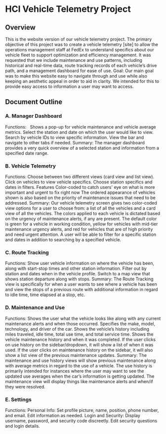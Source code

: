 # HCI Vehicle Telemetry Project
## Overview 
This is the website version of our vehicle telemetry project. The primary objective of this project was to create a vehicle telemetry [site] to allow the operations management staff at FedEx to understand specifics about our vehicle fleet to support optimization and efficiency management. It was requested that we include maintenance and use patterns, including historical and real-time data, route tracking records of each vehicle’s drive path, and a management dashboard for ease of use.
Goal: Our main goal was to make this website easy to navigate through and use while also keeping an aesthetic appeal in order to aid in clarity. We intended for this to provide easy access to information a user may want to access. 

## Document Outline
### A. Manager Dashboard  
Functions:  
Shows a pop-up for vehicle maintenance and vehicle average metrics.
Select the station and date on which the user would like to view.
Search by vehicle IDs to view specific information.
View the bar and navigate to other tabs if needed.
Summary: 
The manager dashboard provides a very quick overview of a selected station and information from a specified date range.

### B. Vehicle Telemetry
Functions:
Choose between two different views (card view and list view).
Click on vehicles to view vehicle specifics.
Choose station specifics and dates in filters.
Features
Color-coded to catch users' eye on what is more important and urgent to fix right now
The ordered appearance of vehicles shown is also based on the priority of maintenance issues that need to be addressed.
Summary:
Our vehicle telemetry screen gives two color-coded view options for a user to choose from: a list of all the vehicles and a card view of all the vehicles. The colors applied to each vehicle is dictated based on the urgency of maintenance alerts, if any are present. The default color is green for a vehicle in working condition, yellow for vehicles with mid-tier maintenance urgency alerts, and red for vehicles that are of high priority and need urgent attention. A user will be able to filter for a specific station and dates in addition to searching by a specified vehicle.

### C. Route Tracking 
Functions: 
Show user vehicle information on where the vehicle has been, along with start-stop times and other station information.
Filter out by station and dates when in the vehicle profile.
Switch to a map view that shows station departure along with stops.
Summary: 
The Route Tracking view is specifically for when a user wants to see where a vehicle has been and view the stops of a previous route with additional information in regard to idle time, time elapsed at a stop, etc. 

### D. Maintenance and Use
Functions:
Shows the user what the vehicle looks like along with any current maintenance alerts and when those occurred.
Specifies the make, model, technology, and driver of the car.
Shows the vehicle’s history including miles traveled, idle time, total use time, and total service time.
Shows the vehicle maintenance history and when it was completed.
If the user clicks on use history on the sidebar/dropdown, it will show a list of when it was used.
If the user clicks on maintenance history on the sidebar, it will also show a list view of the previous maintenance updates.
Summary:
The maintenance and use history views will show previous maintenance along with average metrics in regard to the use of a vehicle. The use history is primarily intended for instances where the user may want to see the updated use averages when the car’s information is getting updated. The maintenance view will display things like maintenance alerts and when/if they were resolved. 

### E. Settings
Functions:
Personal Info: Set profile picture, name, position, phone number, and email. Edit information as needed.
Login and Security: Display username, password, and security code discreetly. Edit security questions and login details.
